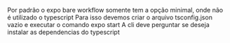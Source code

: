 Por padrão o expo bare workflow somente tem a opção minimal, onde não é utilizado o typescript
Para isso devemos criar o arquivo tsconfig.json vazio e executar o comando expo start
A cli deve perguntar se deseja instalar as dependencias do typescript
